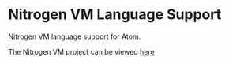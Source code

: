 # Nitrogen VM Language Support

Nitrogen VM language support for Atom.

The Nitrogen VM project can be viewed [here](https://github.com/jonahisadev/nitrogen-vm)